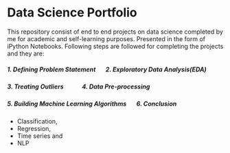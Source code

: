 # Data Science Portfolio
This repository consist of end to end projects on data science completed by me for academic and self-learning purposes. Presented in the form of iPython Notebooks. Following steps are followed for completing the projects and they are:
##### 1. Defining Problem Statement &nbsp; &nbsp;              &nbsp; 2. Exploratory Data Analysis(EDA) 
##### 3. Treating Outliers &nbsp; &nbsp; &nbsp; &nbsp; &nbsp; &nbsp; 4. Data Pre-processing
##### 5. Building Machine Learning Algorithms &nbsp; &nbsp; &nbsp; 6. Conclusion

* Classification,
* Regression,
* Time series and 
* NLP
